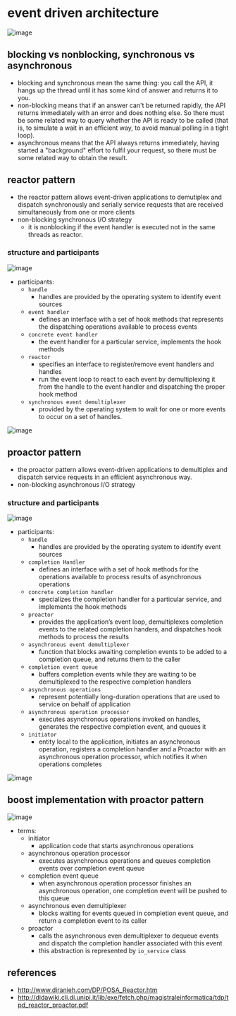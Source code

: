 # event driven architecture

![image](https://user-images.githubusercontent.com/35479537/199648185-d10b9af1-b1a1-48d0-8735-f81f0cec6434.png)

## blocking vs nonblocking, synchronous vs asynchronous
* blocking and synchronous mean the same thing: you call the API, it hangs up the thread until it has some kind of answer and returns it to you.
* non-blocking means that if an answer can't be returned rapidly, the API returns immediately with an error and does nothing else. So there must be some related way to query whether the API is ready to be called (that is, to simulate a wait in an efficient way, to avoid manual polling in a tight loop).
* asynchronous means that the API always returns immediately, having started a "background" effort to fulfil your request, so there must be some related way to obtain the result.

## reactor pattern
* the reactor pattern allows event-driven applications to demutiplex and dispatch synchronously and serially service requests that are received simultaneously from one or more clients
* non-blocking synchronous I/O strategy
    * it is nonblocking if the event handler is executed not in the same threads as reactor.

### structure and participants
![image](https://user-images.githubusercontent.com/35479537/199648831-37682897-f627-47d9-b187-a7b7a448419a.png)

* participants:
    * `handle`
        * handles are provided by the operating system to identify event sources
    * `event handler`
        * defines an interface with a set of hook methods that represents the dispatching operations available to process events
    * `concrete event handler`
        * the event handler for a particular service, implements the hook methods
    * `reactor`
        * specifies an interface to register/remove event handlers and handles
        * run the event loop to react to each event by demultiplexing it from the handle to the event handler and dispatching the proper hook method
    * `synchronous event demultiplexer`
        * provided by the operating system to wait for one or more events to occur on a set of handles. 

![image](https://user-images.githubusercontent.com/35479537/199652433-5ba75774-2800-4581-b059-2d71c8c94019.png)


## proactor pattern
* the proactor pattern allows event-driven applications to demultiplex and dispatch service requests in an efficient asynchronous way.
* non-blocking asynchronous I/O strategy

### structure and participants
![image](https://user-images.githubusercontent.com/35479537/199652998-7a8a3e7b-7607-4f43-acf0-d34d70cd287e.png)

* participants:
    * `handle`
        * handles are provided by the operating system to identify event sources
    * `completion Handler`
        * defines an interface with a set of hook methods for the operations available to process results of asynchronous operations
    * `concrete completion handler`
        * specializes the completion handler for a particular service, and implements the hook methods
    * `proactor`
        * provides the application’s event loop, demultiplexes completion events to the related completion handers, and dispatches hook methods to process the results
    * `asynchronous event demultiplexer`
        * function that blocks awaiting completion events to be added to a completion queue, and returns them to the caller
    * `completion event queue`
        * buffers completion events while they are waiting to be demultiplexed to the respective completion handlers
    * `asynchronous operations`
        * represent potentially long-duration operations that are used to service on behalf of application
    * `asynchronous operation processor`
        * executes asynchronous operations invoked on handles, generates the respective completion event, and queues it
    * `initiator`
        * entity local to the application, initiates an asynchronous operation, registers a completion handler and a Proactor with an asynchronous operation processor, which notifies it when operations completes

![image](https://user-images.githubusercontent.com/35479537/199655634-ab31a05a-3c30-4ad3-b605-46b0c2c21e18.png)


## boost implementation with proactor pattern
![image](https://user-images.githubusercontent.com/35479537/199639966-82e2d6de-1a3b-4ced-b47d-9d9f81edb978.png)

* terms:
    * initiator
        * application code that starts asynchronous operations
    * asynchronous operation processor
        * executes asynchronous operations and queues completion events over completion event queue
    * completion event queue
        * when asynchronous operation processor finishes an asynchronous operation, one completion event will be pushed to this queue
    * asynchronous even demultiplexer
        * blocks waiting for events queued in completion event queue, and return a completion event to its caller
    * proactor
        * calls the asynchronous even demultiplexer to dequeue events and dispatch the completion handler associated with this event
        * this abstraction is represented by `io_service` class 


## references
* http://www.diranieh.com/DP/POSA_Reactor.htm
* http://didawiki.cli.di.unipi.it/lib/exe/fetch.php/magistraleinformatica/tdp/tpd_reactor_proactor.pdf
